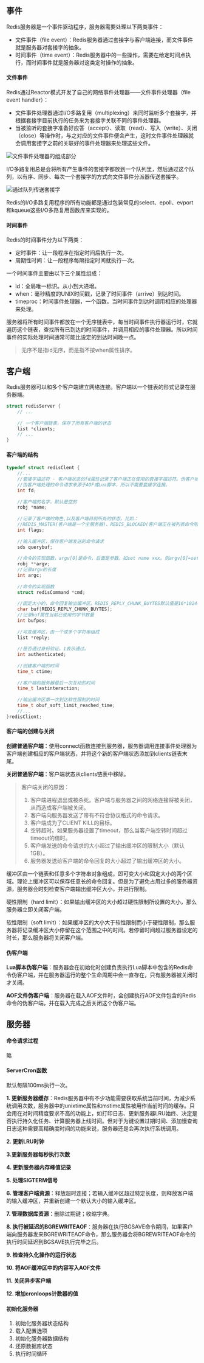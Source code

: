 ## 事件

Redis服务器是一个事件驱动程序，服务器需要处理以下两类事件：

+ 文件事件（file event）：Redis服务器通过套接字与客户端连接，而文件事件就是服务器对套接字的抽象。
+ 时间事件（time event）：Redis服务器中的一些操作，需要在给定时间点执行，而时间事件就是服务器对这类定时操作的抽象。

#### 文件事件

Redis通过Reactor模式开发了自己的网络事件处理器——文件事件处理器（file event handler）：

+ 文件事件处理器通过I/O多路复用（multiplexing）来同时监听多个套接字，并根据套接字目前执行的任务来为套接字关联不同的事件处理器。
+ 当被监听的套接字准备好应答（accept）、读取（read）、写入（write）、关闭（close）等操作时，与之对应的文件事件便会产生，这时文件事件处理器就会调用套接字之前的关联好的事件处理器来处理这些文件。

![文件事件处理器的组成部分](https://github.com/codzeroNov/MyNotes/raw/master/Redis/PICS/%E6%96%87%E4%BB%B6%E4%BA%8B%E4%BB%B6%E5%A4%84%E7%90%86%E5%99%A8%E7%9A%84%E7%BB%84%E6%88%90%E9%83%A8%E5%88%86.png)

I/O多路复用总是会将所有产生事件的套接字都放到一个队列里，然后通过这个队列，以有序、同步、每次一个套接字的方式向文件事件分派器传送套接字。

![通过队列传送套接字](https://github.com/codzeroNov/MyNotes/raw/master/Redis/PICS/%E9%80%9A%E8%BF%87%E9%98%9F%E5%88%97%E4%BC%A0%E9%80%81%E5%A5%97%E6%8E%A5%E5%AD%97.png)

Redis的I/O多路复用程序的所有功能都是通过包装常见的select、epoll、evport和kqueue这些I/O多路复用函数库来实现的。

#### 时间事件

Redis的时间事件分为以下两类：

+ 定时事件：让一段程序在指定时间后执行一次。
+ 周期性时间：让一段程序每隔指定时间就执行一次。

一个时间事件主要由以下三个属性组成：

+ id：全局唯一标识。从小到大递增。
+ when：毫秒精度的UNIX时间戳，记录了时间事件（arrive）到达时间。
+ timeproc：时间事件处理器，一个函数。当时间事件到达时调用相应的处理器来处理。

服务器将所有时间事件都放在一个无序链表中，每当时间事件执行器运行时，它就遍历这个链表，查找所有已到达的时间事件，并调用相应的事件处理器。所以时间事件的实际处理时间通常可能比设定的到达时间晚一点。

>  无序不是指id无序，而是指不按when属性排序。

## 客户端

Redis服务器可以和多个客户端建立网络连接。客户端以一个链表的形式记录在服务器端。

```c
struct redisServer {
    // ...
    
    // 一个客户端链表，保存了所有客户端的状态
    list *clients;
    // ...
}
```

#### 客户端的结构

```c
typedef struct redisClent {
    //...
    //套接字描述符 - 客户端状态的fd属性记录了客户端正在使用的套接字描述符。伪客户端的fd=-1，普通客户端的fd为大于-1的整数。
    //伪客户端处理的命令请求来源于AOF或Lua脚本，所以不需要套接字连接。
    int fd;
    
    //客户端的名字，默认是空的
    robj *name;
    
    //记录了客户端的角色,以及客户端目前所处的状态。比如：
    //REDIS_MASTER(客户端是一个主服务器)、REDIS_BLOCKED(客户端正在被列表命令阻塞)等。
    int flags;
    
    //输入缓冲区，保存客户端发送的命令请求
    sds querybuf;
    
    //命令的实现函数，argv[0]是命令，后面是参数。如set name xxx。则argv[0]=set,arg[1]=name,arg[2]=xxx。
    robj **argv;
    //记录argv的长度
    int argc;
    
    //命令的实现函数
    struct redisCommand *cmd;
    
    //固定大小的，命令回复输出缓冲区。REDIS_REPLY_CHUNK_BUYTES默认值是16*1024=16k。
    char buf[REDIS_REPLY_CHUNK_BUYTES];
    //记录buf属性当前已使用的字节数量
    int bufpos;
    
    //可变缓冲区，由一个或多个字符串组成
    list *reply;
    
    //是否通过身份验证。1表示通过。
    int authenticated;
    
    //创建客户端的时间
    time_t ctime;
    
    //客户端和服务器最后一次互动的时间
    time_t lastinteraction;
    
    //输出缓冲区第一次到达软性限制的时间
    time_t obuf_soft_limit_reached_time;
    //...
}redisClient;
```

#### 客户端的创建与关闭

**创建普通客户端**：使用connect函数连接到服务器，服务器调用连接事件处理器为客户端创建相应的客户端状态，并将这个新的客户端状态添加到clients链表末尾。

**关闭普通客户端**：客户端状态从clients链表中移除。

> 客户端关闭的原因：
>
> 1. 客户端进程退出或被杀死。客户端与服务器之间的网络连接将被关闭，从而造成客户端被关闭。
> 2. 客户端向服务器发送了带有不符合协议格式的命令请求。
> 3. 客户端成为了CLIENT KILL的目标。
> 4. 空转超时。如果服务器设置了timeout，那么当客户端空转时间超过timeout的值时。
> 5. 客户端发送的命令请求的大小超过了输出缓冲区的限制大小（默认1GB）。
> 6. 服务器发送给客户端的命令回复的大小超过了输出缓冲区的大小。

缓冲区由一个链表和任意多个字符串对象组成，即可变大小和固定大小的两个区域。理论上缓冲区可以保存任意长的命令回复。但是为了避免占用过多的服务器资源，服务器会时刻检查客户端输出缓冲区大小，并进行限制。

硬性限制（hard limit）：如果输出缓冲区的大小超过硬性限制所设置的大小，那么服务器立即关闭客户端。

软性限制（soft limit）：如果缓冲区的大小大于软性限制而小于硬性限制，那么服务器将记录缓冲区大小停留在这个范围之中的时间。若停留时间超过服务器设定的时长，那么服务器将关闭客户端。

#### 伪客户端

**Lua脚本伪客户端**：服务器会在初始化时创建负责执行Lua脚本中包含的Redis命令伪客户端，并在服务器运行的整个生命周期中会一直存在，只有服务器被关闭时才关闭。

**AOF文件伪客户端**：服务器在载入AOF文件时，会创建执行AOF文件包含的Redis命令的伪客户端，并在载入完成之后关闭这个伪客户端。

## 服务器

#### 命令请求过程

略

#### ServerCron函数

默认每隔100ms执行一次。

**1. 更新服务器缓存**：Redis服务器中有不少功能需要获取系统当前时间，为减少系统调用次数，服务器中的unixtime属性和mstime属性被用作当前时间的缓存。只会用在对时间精度要求不高的功能上，如打印日志、更新服务器LRU始终、决定是否执行持久化任务、计算服务器上线时间。但对于为键设置过期时间、添加慢查询日志这种需要高精确度时间的功能来说，服务器还是会再次执行系统调用。

**2. 更新LRU时钟**

**3.更新服务器每秒执行次数**

**4. 更新服务器内存峰值记录**

**5. 处理SIGTERM信号**

**6. 管理客户端资源**：释放超时连接；若输入缓冲区超过特定长度，则释放客户端的输入缓冲区，并重新创建一个默认大小的输入缓冲区。

**7. 管理数据库资源**：删除过期键；收缩字典。

**8. 执行被延迟的BGREWRITEAOF**：服务器在执行BGSAVE命令期间，如果客户端向服务器发来BGREWRITEAOF命令，那么服务器会将BGREWRITEAOF命令的执行时间延迟到BGSAVE执行完毕之后。

**9. 检查持久化操作的运行状态**

**10. 将AOF缓冲区中的内容写入AOF文件**

**11. 关闭异步客户端**

**12. 增加cronloops计数器的值**

#### 初始化服务器

1. 初始化服务器状态结构
2. 载入配置选项
3. 初始化服务器数据结构
4. 还原数据库状态
5. 执行时间循环

